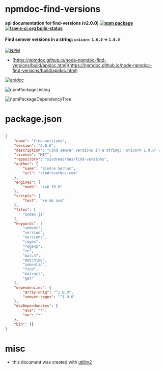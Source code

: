 # npmdoc-find-versions

#### api documentation for  find-versions (v2.0.0)  [![npm package](https://img.shields.io/npm/v/npmdoc-find-versions.svg?style=flat-square)](https://www.npmjs.org/package/npmdoc-find-versions) [![travis-ci.org build-status](https://api.travis-ci.org/npmdoc/node-npmdoc-find-versions.svg)](https://travis-ci.org/npmdoc/node-npmdoc-find-versions)

#### Find semver versions in a string: `unicorn 1.0.0` → `1.0.0`

[![NPM](https://nodei.co/npm/find-versions.png?downloads=true&downloadRank=true&stars=true)](https://www.npmjs.com/package/find-versions)

- [https://npmdoc.github.io/node-npmdoc-find-versions/build/apidoc.html](https://npmdoc.github.io/node-npmdoc-find-versions/build/apidoc.html)

[![apidoc](https://npmdoc.github.io/node-npmdoc-find-versions/build/screenCapture.buildCi.browser.%252Ftmp%252Fbuild%252Fapidoc.html.png)](https://npmdoc.github.io/node-npmdoc-find-versions/build/apidoc.html)

![npmPackageListing](https://npmdoc.github.io/node-npmdoc-find-versions/build/screenCapture.npmPackageListing.svg)

![npmPackageDependencyTree](https://npmdoc.github.io/node-npmdoc-find-versions/build/screenCapture.npmPackageDependencyTree.svg)



# package.json

```json

{
    "name": "find-versions",
    "version": "2.0.0",
    "description": "Find semver versions in a string: 'unicorn 1.0.0' → '1.0.0'",
    "license": "MIT",
    "repository": "sindresorhus/find-versions",
    "author": {
        "name": "Sindre Sorhus",
        "url": "sindresorhus.com"
    },
    "engines": {
        "node": ">=0.10.0"
    },
    "scripts": {
        "test": "xo && ava"
    },
    "files": [
        "index.js"
    ],
    "keywords": [
        "semver",
        "version",
        "versions",
        "regex",
        "regexp",
        "re",
        "match",
        "matching",
        "semantic",
        "find",
        "extract",
        "get"
    ],
    "dependencies": {
        "array-uniq": "^1.0.0",
        "semver-regex": "^1.0.0"
    },
    "devDependencies": {
        "ava": "*",
        "xo": "*"
    },
    "bin": {}
}
```



# misc
- this document was created with [utility2](https://github.com/kaizhu256/node-utility2)
